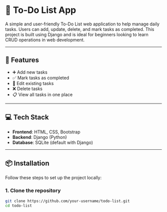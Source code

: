 # 📝 To-Do List App

A simple and user-friendly To-Do List web application to help manage daily tasks. 
Users can add, update, delete, and mark tasks as completed. 
This project is built using Django and is ideal for beginners looking to learn CRUD operations in web development.

---

## 🚀 Features

- ➕ Add new tasks
- ✅ Mark tasks as completed
- 📝 Edit existing tasks
- ❌ Delete tasks
- 📋 View all tasks in one place

---

## 💻 Tech Stack

- **Frontend**: HTML, CSS, Bootstrap
- **Backend**: Django (Python)
- **Database**: SQLite (default with Django)

---

## 📦 Installation

Follow these steps to set up the project locally:

### 1. Clone the repository

```bash
git clone https://github.com/your-username/todo-list.git
cd todo-list
